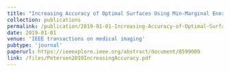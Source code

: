 ```yaml
---
title: "Increasing Accuracy of Optimal Surfaces Using Min-Marginal Energies"
collection: publications
permalink: /publication/2019-01-01-Increasing-Accuracy-of-Optimal-Surfaces-Using-Min-Marginal-Energies
date: 2019-01-01
venue: 'IEEE transactions on medical imaging'
pubtype: 'journal'
paperurl: https://ieeexplore.ieee.org/abstract/document/8599009
link: /files/Petersen2019IncreasingAccuracy.pdf
---
```

